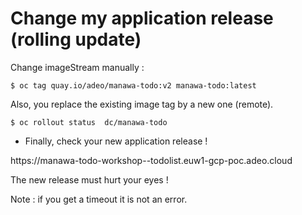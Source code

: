 # Change my application release (rolling update)


Change imageStream manually :

```
$ oc tag quay.io/adeo/manawa-todo:v2 manawa-todo:latest
```

Also, you replace the existing image tag by a new one (remote).

```
$ oc rollout status  dc/manawa-todo
```

* Finally, check your new application release !

https://manawa-todo-workshop-<LDAP>-todolist.euw1-gcp-poc.adeo.cloud

The new release must hurt your eyes !

Note : if you get a timeout it is not an error. 
